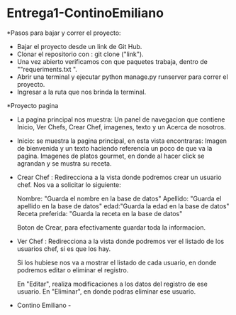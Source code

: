 # Entrega1-ContinoEmiliano

*Pasos para bajar y correr el proyecto:

- Bajar el proyecto desde un link de Git Hub.
- Clonar el repositorio con : git clone ("link").
- Una vez abierto verificamos con que paquetes trabaja, dentro de ""requeriments.txt ". 
- Abrir una terminal y ejecutar python manage.py runserver para correr el proyecto.
- Ingresar a la ruta que nos brinda la terminal.

*Proyecto pagina

- La pagina principal nos muestra:
  Un panel de navegacion que contiene Inicio, Ver Chefs, Crear Chef, imagenes, texto y un Acerca de nosotros.
  
- Inicio: se muestra la pagina principal, en esta vista encontraras:
  Imagen de bienvenida y un texto haciendo referencia un poco de que va la pagina.
  Imagenes de platos gourmet, en donde al hacer click se agrandan y se mustra su receta.

- Crear Chef : Redirecciona a la vista donde podremos crear un usuario chef.
  Nos va a solicitar lo siguiente:
  
  Nombre: "Guarda el nombre en la base de datos"
  Apellido: "Guarda el apellido en la base de datos"
  edad:"Guarda la edad en la base de datos"
  Receta preferida: "Guarda la receta en la base de datos"

  Boton de Crear, para efectivamente guardar toda la informacion.

- Ver Chef : Redirecciona a la vista donde podremos ver el listado de los usuarios chef, si es que los    hay.

   Si los hubiese nos va a mostrar el listado de cada usuario, en donde podremos editar o eliminar el registro.

  En "Editar", realiza modificaciones a los datos del registro de ese usuario.
  En "Eliminar", en donde podras eliminar ese usuario. 
 
    
- Contino Emiliano - 



